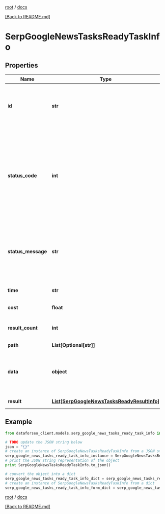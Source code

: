 [root](./../ "root") / [docs](./ "docs")

[[Back to README.md]](./../README.md "[Back to README.md]")

# SerpGoogleNewsTasksReadyTaskInfo

## Properties

Name | Type | Description | Notes
------------ | ------------- | ------------- | -------------
**id** | **str** | task identifier unique task identifier in our system in the UUID format | [optional]
**status_code** | **int** | status code of the task generated by DataForSEO, can be within the following range: 10000-60000 you can find the full list of the response codes here | [optional]
**status_message** | **str** | informational message of the task you can find the full list of general informational messages here | [optional]
**time** | **str** | execution time, seconds | [optional]
**cost** | **float** | total tasks cost, USD | [optional]
**result_count** | **int** | number of elements in the result array | [optional]
**path** | **List[Optional[str]]** | URL path | [optional]
**data** | **object** | contains the same parameters that you specified in the POST request | [optional]
**result** | [**List[SerpGoogleNewsTasksReadyResultInfo]**](SerpGoogleNewsTasksReadyResultInfo.md) | array of results | [optional]

## Example

```python
from dataforseo_client.models.serp_google_news_tasks_ready_task_info import SerpGoogleNewsTasksReadyTaskInfo

# TODO update the JSON string below
json = "{}"
# create an instance of SerpGoogleNewsTasksReadyTaskInfo from a JSON string
serp_google_news_tasks_ready_task_info_instance = SerpGoogleNewsTasksReadyTaskInfo.from_json(json)
# print the JSON string representation of the object
print SerpGoogleNewsTasksReadyTaskInfo.to_json()

# convert the object into a dict
serp_google_news_tasks_ready_task_info_dict = serp_google_news_tasks_ready_task_info_instance.to_dict()
# create an instance of SerpGoogleNewsTasksReadyTaskInfo from a dict
serp_google_news_tasks_ready_task_info_form_dict = serp_google_news_tasks_ready_task_info.from_dict(serp_google_news_tasks_ready_task_info_dict)
```

  

[root](./../ "root") / [docs](./ "docs")

[[Back to README.md]](./../README.md "[Back to README.md]")